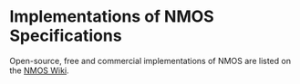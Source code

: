 # Implementations of NMOS Specifications

Open-source, free and commercial implementations of NMOS are listed on the [NMOS Wiki](https://amwa-tv.github.io/nmos/wiki/NMOS-solutions).